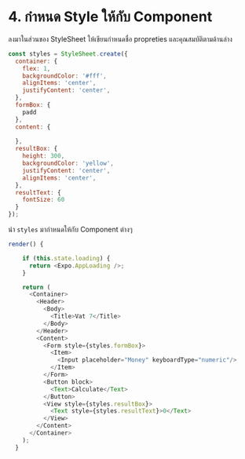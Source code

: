 # 4. กำหนด Style ให้กับ Component

ลงมาในส่วนของ StyleSheet ให้เขียนกำหนดชื่อ propreties และคุณสมบัติตามด้านล่าง

```js
const styles = StyleSheet.create({
  container: {
    flex: 1,
    backgroundColor: '#fff',
    alignItems: 'center',
    justifyContent: 'center',
  },
  formBox: {
    padd
  },
  content: {
    
  },
  resultBox: {
    height: 300,
    backgroundColor: 'yellow',
    justifyContent: 'center',
    alignItems: 'center',
  },
  resultText: {
    fontSize: 60
  }
});
```

นำ `styles` มากำหนดให้กับ Component ต่างๆ 

```js
render() {

    if (this.state.loading) {
      return <Expo.AppLoading />;
    }

    return (
      <Container>
        <Header>
          <Body>
            <Title>Vat 7</Title>
          </Body>
        </Header>
        <Content>
          <Form style={styles.formBox}>
            <Item>
              <Input placeholder="Money" keyboardType="numeric"/>
            </Item>
          </Form>
          <Button block>
            <Text>Calculate</Text>
          </Button>
          <View style={styles.resultBox}>
            <Text style={styles.resultText}>0</Text>
          </View>
        </Content>
      </Container>
    );
  }
```